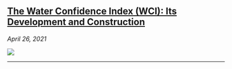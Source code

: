 
## [The Water Confidence Index (WCI): Its Development and Construction](assets/samples/Water_Confidence_Index.pdf)
*April 26, 2021*

![](https://upload.wikimedia.org/wikipedia/commons/9/96/Iowa_-_American_Water_-_Davenport_Water_Tower_%2824259031639%29.jpg)

---